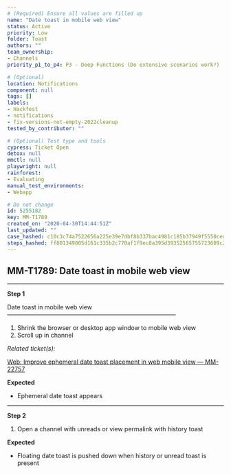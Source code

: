 ```yaml
---
# (Required) Ensure all values are filled up
name: "Date toast in mobile web view"
status: Active
priority: Low
folder: Toast
authors: ""
team_ownership: 
- Channels
priority_p1_to_p4: P3 - Deep Functions (Do extensive scenarios work?)

# (Optional)
location: Notifications
component: null
tags: []
labels: 
- Hackfest
- notifications
- fix-versions-not-empty-2022cleanup
tested_by_contributor: ""

# (Optional) Test type and tools
cypress: Ticket Open
detox: null
mmctl: null
playwright: null
rainforest: 
- Evaluating
manual_test_environments:
- Webapp

# Do not change
id: 5255182
key: MM-T1789
created_on: "2020-04-30T14:44:51Z"
last_updated: ""
case_hashed: c10c3c74a7522656a225e39e7dbf8b337bac4981c185b37949f5550ced778a487cb94279791fecf45d948a9f7ccdaf13
steps_hashed: ff801349005d161c335b2c770af1f9ec8a395d39352565755723609c2f6fa1a06720881d85690c1af1660d92ba3cd26c
---
```


<!-- (Auto-generated) Based on frontmatter's "key" and "name" -->

## MM-T1789: Date toast in mobile web view

---

**Step 1**

Date toast in mobile web view\
————————————————————————————

1. Shrink the browser or desktop app window to mobile web view
2. Scroll up in channel

_Related ticket(s):_

[Web: Improve ephemeral date toast placement in web mobile view — MM-22757](https://mattermost.atlassian.net/browse/MM-22757)

**Expected**

- Ephemeral date toast appears

---

**Step 2**

1. Open a channel with unreads or view permalink with history toast

**Expected**

- Floating date toast is pushed down when history or unread toast is present
